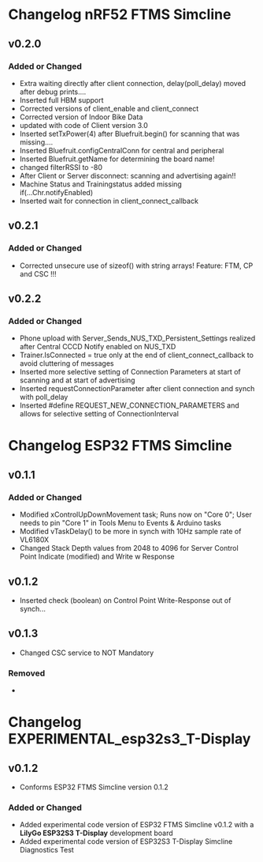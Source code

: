 # Changelog nRF52 FTMS Simcline

## v0.2.0

### Added or Changed
- Extra waiting directly after client connection, delay(poll_delay) moved after debug prints....
- Inserted full HBM support
- Corrected versions of client_enable and client_connect
- Corrected version of Indoor Bike Data
- updated with code of Client version 3.0
- Inserted setTxPower(4) after Bluefruit.begin() for scanning that was missing....
- Inserted Bluefruit.configCentralConn for central and peripheral
- Inserted Bluefruit.getName for determining the board name!
- changed filterRSSI to -80
- After Client or Server disconnect: scanning and advertising again!!
- Machine Status and Trainingstatus added missing if(...Chr.notifyEnabled)
- Inserted wait for connection in client_connect_callback 

## v0.2.1

### Added or Changed
- Corrected unsecure use of sizeof() with string arrays! Feature: FTM, CP and CSC !!!

## v0.2.2

### Added or Changed
- Phone upload with Server_Sends_NUS_TXD_Persistent_Settings realized after Central CCCD Notify enabled on NUS_TXD
- Trainer.IsConnected = true only at the end of client_connect_callback to avoid cluttering of messages
- Inserted more selective setting of Connection Parameters at start of scanning and at start of advertising
- Inserted requestConnectionParameter after client connection and synch with poll_delay
- Inserted #define REQUEST_NEW_CONNECTION_PARAMETERS and allows for selective setting of ConnectionInterval
  
# Changelog ESP32 FTMS Simcline

## v0.1.1

### Added or Changed
- Modified xControlUpDownMovement task; Runs now on "Core 0"; User needs to pin "Core 1" in Tools Menu to Events & Arduino tasks
- Modified vTaskDelay() to be more in synch with 10Hz sample rate of VL6180X
- Changed Stack Depth values from 2048 to 4096 for Server Control Point Indicate (modified) and Write w Response

## v0.1.2
- Inserted check (boolean) on Control Point Write-Response out of synch...

## v0.1.3
- Changed CSC service to NOT Mandatory

### Removed
-

# Changelog EXPERIMENTAL_esp32s3_T-Display

## v0.1.2
- Conforms ESP32 FTMS Simcline version 0.1.2

### Added or Changed
- Added experimental code version of ESP32 FTMS Simcline v0.1.2 with a <b>LilyGo ESP32S3 T-Display</b> development board
- Added experimental code version of ESP32S3 T-Display Simcline Diagnostics Test
